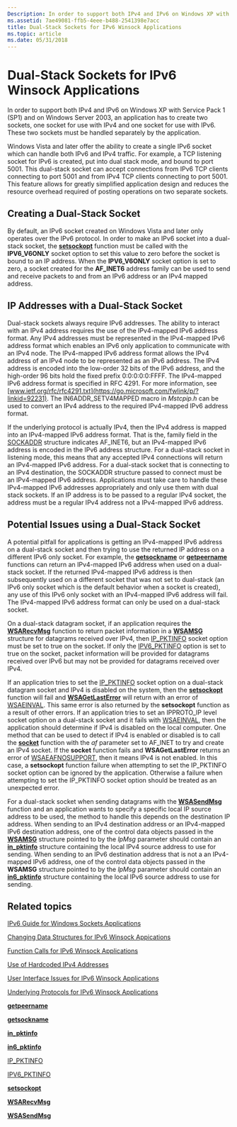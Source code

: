 ```yaml
---
Description: In order to support both IPv4 and IPv6 on Windows XP with Service Pack 1 (SP1) and on Windows Server 2003, an application has to create two sockets, one socket for use with IPv4 and one socket for use with IPv6.
ms.assetid: 7ae49081-ffb5-4eee-b488-2541398e7acc
title: Dual-Stack Sockets for IPv6 Winsock Applications
ms.topic: article
ms.date: 05/31/2018
---
```


# Dual-Stack Sockets for IPv6 Winsock Applications

In order to support both IPv4 and IPv6 on Windows XP with Service Pack 1 (SP1) and on Windows Server 2003, an application has to create two sockets, one socket for use with IPv4 and one socket for use with IPv6. These two sockets must be handled separately by the application.

Windows Vista and later offer the ability to create a single IPv6 socket which can handle both IPv6 and IPv4 traffic. For example, a TCP listening socket for IPv6 is created, put into dual stack mode, and bound to port 5001. This dual-stack socket can accept connections from IPv6 TCP clients connecting to port 5001 and from IPv4 TCP clients connecting to port 5001. This feature allows for greatly simplified application design and reduces the resource overhead required of posting operations on two separate sockets.

## Creating a Dual-Stack Socket

By default, an IPv6 socket created on Windows Vista and later only operates over the IPv6 protocol. In order to make an IPv6 socket into a dual-stack socket, the [**setsockopt**](/windows/desktop/api/winsock/nf-winsock-setsockopt) function must be called with the **IPV6\_V6ONLY** socket option to set this value to zero before the socket is bound to an IP address. When the **IPV6\_V6ONLY** socket option is set to zero, a socket created for the **AF\_INET6** address family can be used to send and receive packets to and from an IPv6 address or an IPv4 mapped address.

## IP Addresses with a Dual-Stack Socket

Dual-stack sockets always require IPv6 addresses. The ability to interact with an IPv4 address requires the use of the IPv4-mapped IPv6 address format. Any IPv4 addresses must be represented in the IPv4-mapped IPv6 address format which enables an IPv6 only application to communicate with an IPv4 node. The IPv4-mapped IPv6 address format allows the IPv4 address of an IPv4 node to be represented as an IPv6 address. The IPv4 address is encoded into the low-order 32 bits of the IPv6 address, and the high-order 96 bits hold the fixed prefix 0:0:0:0:0:FFFF. The IPv4-mapped IPv6 address format is specified in RFC 4291. For more information, see [www.ietf.org/rfc/rfc4291.txt](https://go.microsoft.com/fwlink/p/?linkid=92231). The IN6ADDR\_SETV4MAPPED macro in *Mstcpip.h* can be used to convert an IPv4 address to the required IPv4-mapped IPv6 address format.

If the underlying protocol is actually IPv4, then the IPv4 address is mapped into an IPv4-mapped IPv6 address format. That is the, family field in the [SOCKADDR](sockaddr-2.md) structure indicates AF\_INET6, but an IPv4-mapped IPv6 address is encoded in the IPv6 address structure. For a dual-stack socket in listening mode, this means that any accepted IPv4 connections will return an IPv4-mapped IPv6 address. For a dual-stack socket that is connecting to an IPv4 destination, the SOCKADDR structure passed to connect must be an IPv4-mapped IPv6 address. Applications must take care to handle these IPv4-mapped IPv6 addresses appropriately and only use them with dual stack sockets. If an IP address is to be passed to a regular IPv4 socket, the address must be a regular IPv4 address not a IPv4-mapped IPv6 address.

## Potential Issues using a Dual-Stack Socket

A potential pitfall for applications is getting an IPv4-mapped IPv6 address on a dual-stack socket and then trying to use the returned IP address on a different IPv6 only socket. For example, the [**getsockname**](/windows/desktop/api/winsock/nf-winsock-getsockname) or [**getpeername**](/windows/desktop/api/winsock/nf-winsock-getpeername) functions can return an IPv4-mapped IPv6 address when used on a dual-stack socket. If the returned IPv4-mapped IPv6 address is then subsequently used on a different socket that was not set to dual-stack (an IPv6 only socket which is the default behavior when a socket is created), any use of this IPv6 only socket with an IPv4-mapped IPv6 address will fail. The IPv4-mapped IPv6 address format can only be used on a dual-stack socket.

On a dual-stack datagram socket, if an application requires the [**WSARecvMsg**](https://msdn.microsoft.com/library/ms741687(v=VS.85).aspx) function to return packet information in a [**WSAMSG**](/windows/desktop/api/Ws2def/ns-ws2def-wsamsg) structure for datagrams received over IPv4, then [IP\_PKTINFO](ip-pktinfo.md) socket option must be set to true on the socket. If only the [IPV6\_PKTINFO](ipv6-pktinfo.md) option is set to true on the socket, packet information will be provided for datagrams received over IPv6 but may not be provided for datagrams received over IPv4.

If an application tries to set the [IP\_PKTINFO](ip-pktinfo.md) socket option on a dual-stack datagram socket and IPv4 is disabled on the system, then the [**setsockopt**](/windows/desktop/api/winsock/nf-winsock-setsockopt) function will fail and [**WSAGetLastError**](/windows/desktop/api/winsock/nf-winsock-wsagetlasterror) will return with an error of [WSAEINVAL](windows-sockets-error-codes-2.md). This same error is also returned by the **setsockopt** function as a result of other errors. If an application tries to set an IPPROTO\_IP level socket option on a dual-stack socket and it fails with [WSAEINVAL](windows-sockets-error-codes-2.md), then the application should determine if IPv4 is disabled on the local computer. One method that can be used to detect if IPv4 is enabled or disabled is to call the [**socket**](/windows/desktop/api/Winsock2/nf-winsock2-socket) function with the *af* parameter set to AF\_INET to try and create an IPv4 socket. If the **socket** function fails and **WSAGetLastError** returns an error of [WSAEAFNOSUPPORT](windows-sockets-error-codes-2.md), then it means IPv4 is not enabled. In this case, a **setsockopt** function failure when attempting to set the IP\_PKTINFO socket option can be ignored by the application. Otherwise a failure when attempting to set the IP\_PKTINFO socket option should be treated as an unexpected error.

For a dual-stack socket when sending datagrams with the [**WSASendMsg**](/windows/desktop/api/winsock2/nf-winsock2-wsasendmsg) function and an application wants to specify a specific local IP source address to be used, the method to handle this depends on the destination IP address. When sending to an IPv4 destination address or an IPv4-mapped IPv6 destination address, one of the control data objects passed in the [**WSAMSG**](/windows/desktop/api/Ws2def/ns-ws2def-wsamsg) structure pointed to by the *lpMsg* parameter should contain an [**in\_pktinfo**](/windows/desktop/api/Ws2ipdef/ns-ws2ipdef-in_pktinfo) structure containing the local IPv4 source address to use for sending. When sending to an IPv6 destination address that is not a an IPv4-mapped IPv6 address, one of the control data objects passed in the **WSAMSG** structure pointed to by the *lpMsg* parameter should contain an [**in6\_pktinfo**](/windows/desktop/api/Ws2ipdef/ns-ws2ipdef-in6_pktinfo) structure containing the local IPv6 source address to use for sending.

## Related topics

<dl> <dt>

[IPv6 Guide for Windows Sockets Applications](ipv6-guide-for-windows-sockets-applications-2.md)
</dt> <dt>

[Changing Data Structures for IPv6 Winsock Appications](changing-data-structures-2.md)
</dt> <dt>

[Function Calls for IPv6 Winsock Applications](function-calls-2.md)
</dt> <dt>

[Use of Hardcoded IPv4 Addresses](use-of-hardcoded-ipv4-addresses-2.md)
</dt> <dt>

[User Interface Issues for IPv6 Winsock Applications](user-interface-issues-2.md)
</dt> <dt>

[Underlying Protocols for IPv6 Winsock Applications](underlying-protocols-2.md)
</dt> <dt>

[**getpeername**](/windows/desktop/api/winsock/nf-winsock-getpeername)
</dt> <dt>

[**getsockname**](/windows/desktop/api/winsock/nf-winsock-getsockname)
</dt> <dt>

[**in\_pktinfo**](/windows/desktop/api/Ws2ipdef/ns-ws2ipdef-in_pktinfo)
</dt> <dt>

[**in6\_pktinfo**](/windows/desktop/api/Ws2ipdef/ns-ws2ipdef-in6_pktinfo)
</dt> <dt>

[IP\_PKTINFO](ip-pktinfo.md)
</dt> <dt>

[IPV6\_PKTINFO](ipv6-pktinfo.md)
</dt> <dt>

[**setsockopt**](/windows/desktop/api/winsock/nf-winsock-setsockopt)
</dt> <dt>

[**WSARecvMsg**](https://msdn.microsoft.com/library/ms741687(v=VS.85).aspx)
</dt> <dt>

[**WSASendMsg**](/windows/desktop/api/winsock2/nf-winsock2-wsasendmsg)
</dt> </dl>

 

 



